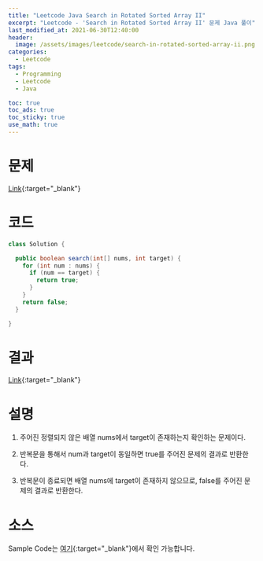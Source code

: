 ```yaml
---
title: "Leetcode Java Search in Rotated Sorted Array II"
excerpt: "Leetcode - 'Search in Rotated Sorted Array II' 문제 Java 풀이"
last_modified_at: 2021-06-30T12:40:00
header:
  image: /assets/images/leetcode/search-in-rotated-sorted-array-ii.png
categories:
  - Leetcode
tags:
  - Programming
  - Leetcode
  - Java

toc: true
toc_ads: true
toc_sticky: true
use_math: true
---
```

# 문제
[Link](https://leetcode.com/problems/search-in-rotated-sorted-array-ii/){:target="_blank"}

# 코드
```java
class Solution {

  public boolean search(int[] nums, int target) {
    for (int num : nums) {
      if (num == target) {
        return true;
      }
    }
    return false;
  }

}
```

# 결과
[Link](https://leetcode.com/submissions/detail/515187191/){:target="_blank"}

# 설명
1. 주어진 정렬되지 않은 배열 nums에서 target이 존재하는지 확인하는 문제이다.

2. 반복문을 통해서 num과 target이 동일하면 true를 주어진 문제의 결과로 반환한다.

3. 반복문이 종료되면 배열 nums에 target이 존재하지 않으므로, false를 주어진 문제의 결과로 반환한다.

# 소스
Sample Code는 [여기](https://github.com/GracefulSoul/leetcode/blob/master/src/main/java/gracefulsoul/problems/SearchInRotatedSortedArrayII.java){:target="_blank"}에서 확인 가능합니다.
